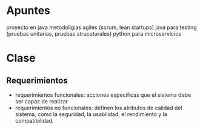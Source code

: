 # Apuntes
proyecto en java
metodoligias agiles (scrum, lean startups)
java para testing (pruebas unitarias, pruebas strucuturales)
python para microservicios
# Clase
## Requerimientos
- requerimientos funcionales: acciones específicas que el sistema debe ser capaz de realizar
- requerimientos no funcionales: definen los atributos de calidad del sistema, como la seguridad, la
usabilidad, el rendimiento y la compatibilidad.

